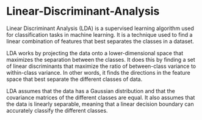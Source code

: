# Linear-Discriminant-Analysis
Linear Discriminant Analysis (LDA) is a supervised learning algorithm used for classification tasks in machine learning. It is a technique used to find a linear combination of features that best separates the classes in a dataset.

LDA works by projecting the data onto a lower-dimensional space that maximizes the separation between the classes. It does this by finding a set of linear discriminants that maximize the ratio of between-class variance to within-class variance. In other words, it finds the directions in the feature space that best separate the different classes of data.

LDA assumes that the data has a Gaussian distribution and that the covariance matrices of the different classes are equal. It also assumes that the data is linearly separable, meaning that a linear decision boundary can accurately classify the different classes.
